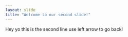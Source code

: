 ```yaml
---
layout: slide
title: "Welcome to our second slide!"
---
```

Hey yo 
this is the second line
use left arrow to go back!